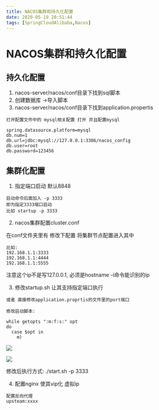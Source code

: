 ```yaml
---
title: NACOS集群和持久化配置
date: 2020-05-19 20:51:44
tags: [SpringCloudAlibaba,Nacos]
---
```


# NACOS集群和持久化配置

## 持久化配置

1. nacos-server/nacos/conf目录下找到sql脚本
2. 创建数据库 ->导入脚本
3. nacos-server/nacos/conf目录下找到application.propertis

```
打开配置文件中的 mysql相关配置 打开 并且配置mysql

spring.datasource.platform=mysql 
db.num=1
db.url=jdbc:mysql://127.0.0.1:3306/nacos_config
db.user=root
db.password=123456
```
<!--more-->

## 集群化配置

1. 指定端口启动 默认8848
```
启动命令后面加入 -p 3333
即为指定3333端口启动
比如 startup -p 3333

```

2. nacos集群配置cluster.conf 

在conf文件夹里有 修改下配置 
将集群节点配置进入其中 
```
比如:
192.168.1.1:3333
192.168.1.1:4444
192.168.1.1:5555
```
注意这个ip不是写127.0.0.1,
必须是hostname -i命令能识别的ip

3. 修改startup.sh 让其支持指定端口执行
```
或者 直接修改application.proprtis的文件里的port端口

修改启动脚本:

while getopts ":m:f:s:" opt
do 
  case $opt in
    m)
```
![](/img/2020-05-19/nacos1.png)

![](/img/2020-05-19/nacos2.png)

修改后执行方式:
./start.sh -p 3333

4. 配置nginx 使其vip化 虚拟ip
```
配置反向代理
upsteam:xxxx
```